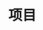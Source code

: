---
lang: ch
title: 项目
description: "下面的开源项目只是 Linaro、其成员合作伙伴和开源社区积极开展的前沿开发的一部分。 加入我们，共同实现加速您在 Arm 生态系统中的产品部署的目标！"
layout: flow
permalink: /projects/
keywords:
  - arm open source project
  - software
  - open-source
js-package: projects
css_bundle: projects
layout: flow
jumbotron:
  class: projects_banner text-center
  title: 项目
  image: /assets/images/content/Dots_lines_datacenter_UNDER_2MB.jpg
flow:

  - row: container_row
    sections:
      - format: text
        text_content:
          text: |
            Linaro 与其成员一起致力于 Arm 开源项目。 这些项目的范围和涉及的垂直领域可能有所不同，但都旨在实现以下一个（或多个）目标：
      - format: collapse
        style: #
        panels:
          - title: 解决生态系统质量问题
            icon: /assets/images/content/Quality.svg
            content: |
              旨在解决生态系统质量问题的项目主要侧重于测试。 在这里，利益相关者共同资助关键配置的持续连续测试，以使上游成为质量参考。 这些项目之一的示例是 [Linux Kernel Quality](/projects/#core-technologies_LKQ)。
          - title: 为架构和操作系统要求提供上游支持
            icon: /assets/images/content/Upstream.svg
            content: |
              专注于上游支持的项目专注于回归测试，通过添加更多功能和提高整个生态系统的安全性来改进技术。 通过这些项目，成员公司可以接触到维护者，这些维护者对上游的内容有发言权。 这些项目之一的示例是 [上游维护者](/projects/#core-technologies_UM)。
          - title: 解决限制市场部署的碎片化问题
            icon: /assets/images/content/Fragmentation.svg
            content: |
              Linaro 最初成立是为了解决 Arm 软件生态系统中的碎片化问题，这也是我们今天在新市场出现时仍在做的事情。 解决碎片化问题的项目侧重于跨多个开源项目将所有必要的技术上游化，以便所有生态系统参与者从一个共同的参考中工作。 这些项目之一的示例是 [Trusted Substrate](/projects/#automotive-iot-edge-devices_TS)，旨在为边缘设备固件带来标准化。
          - title: 通过利用成员的内部代码库实现生态系统目标
            icon: /assets/images/content/house_code.svg
            content: |
              在某些情况下，成员会向 Linaro 捐赠一个项目，使我们能够利用内部开发的代码库来实现更广泛的生态系统目标。 Linaro 提供了一个中立的平台，可以使用我们的工具和流程建立协作。 一旦项目启动并运行，它可以继续从 Linaro 工程协作中受益，或者可选择演变为 Linaro 社区项目，这是一个具有独立治理的项目。 迄今为止，有两个 Linaro 社区项目 - [OpenAMP](https://www.openampproject.org/) 和 [Trusted Firmware](https ://www.trustedfirmware.org/）。
      - format: text
        text_content:
          text: |
            有兴趣在 Arm 开源项目上与 Linaro 和其他行业领导者合作吗？ 在此处了解有关 [membership](/membership/) 以及如何参与的更多信息。
  - row: custom_include_row
    source: projects.html
---